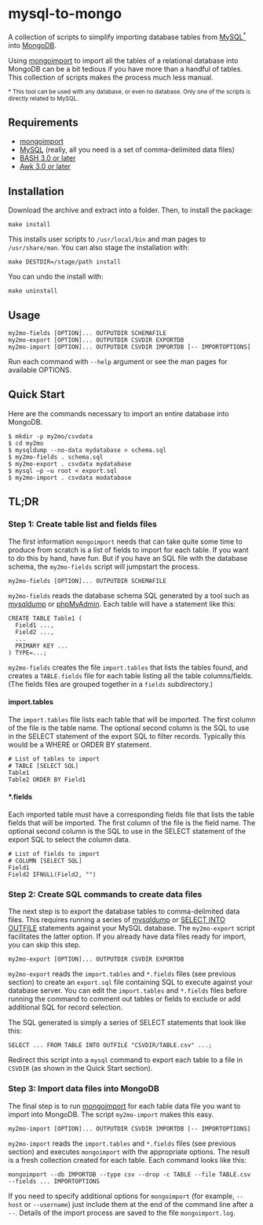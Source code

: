 # mysql-to-mongo

A collection of scripts to simplify importing database tables from
[MySQL<sup>*</sup>](http://www.mysql.com/) into [MongoDB](http://www.mongodb.org/).

Using [mongoimport](http://www.mongodb.org/display/DOCS/Import+Export+Tools) to import all
the tables of a relational database into MongoDB can be a bit tedious if you have more than a 
handful of tables. This collection of scripts makes the process much less manual.

<sub>* This tool can be used with any database, or even no database. 
Only one of the scripts is directly related to MySQL.</sub>


## Requirements

* [mongoimport](http://www.mongodb.org/display/DOCS/Import+Export+Tools)
* [MySQL](http://www.mysql.com/) (really, all you need is a set of comma-delimited data files)
* [BASH 3.0 or later](http://www.gnu.org/software/bash/)
* [Awk 3.0 or later](http://www.gnu.org/software/gawk/)


## Installation

Download the archive and extract into a folder. Then, to install the package:

	make install

This installs user scripts to `/usr/local/bin` and man pages to `/usr/share/man`. 
You can also stage the installation with:

	make DESTDIR=/stage/path install

You can undo the install with:

	make uninstall


## Usage

	my2mo-fields [OPTION]... OUTPUTDIR SCHEMAFILE
	my2mo-export [OPTION]... OUTPUTDIR CSVDIR EXPORTDB
	my2mo-import [OPTION]... OUTPUTDIR CSVDIR IMPORTDB [-- IMPORTOPTIONS]

Run each command with `--help` argument or see the man pages for available OPTIONS.


## Quick Start

Here are the commands necessary to import an entire database into MongoDB.

	$ mkdir -p my2mo/csvdata
	$ cd my2mo
	$ mysqldump --no-data mydatabase > schema.sql
	$ my2mo-fields . schema.sql
	$ my2mo-export . csvdata mydatabase
	$ mysql –p –u root < export.sql
	$ my2mo-import . csvdata modatabase


## TL;DR

### Step 1: Create table list and fields files

The first information `mongoimport` needs that can take quite some time to produce
from scratch is a list of fields to import for each table. If you want to do
this by hand, have fun. But if you have an SQL file with the database schema,
the `my2mo-fields` script will jumpstart the process.

	my2mo-fields [OPTION]... OUTPUTDIR SCHEMAFILE

`my2mo-fields` reads the database schema SQL generated by a tool such as 
[mysqldump](http://dev.mysql.com/doc/refman/5.5/en/mysqldump.html) 
or [phpMyAdmin](http://www.phpmyadmin.net/). Each table will have a statement like this:

	CREATE TABLE Table1 (
	  Field1 ...,
	  Field2 ...,
	  ...
	  PRIMARY KEY ...
	) TYPE=...;

`my2mo-fields` creates the file `import.tables` that lists the tables found, and creates a
`TABLE.fields` file for each table listing all the table columns/fields. (The fields files
are grouped together in a `fields` subdirectory.)

#### import.tables

The `import.tables` file lists each table that will be imported. 
The first column of the file is the table name.
The optional second column is the SQL to use in the SELECT statement of the export SQL
to filter records. Typically this would be a WHERE or ORDER BY statement.

	# List of tables to import
	# TABLE [SELECT SQL]
	Table1
	Table2 ORDER BY Field1

#### *.fields

Each imported table must have a corresponding fields file that lists the table fields 
that will be imported. The first column of the file is the field name.
The optional second column is the SQL to use in the SELECT statement of the export SQL
to select the column data.

	# List of fields to import
	# COLUMN [SELECT SQL]
	Field1
	Field2 IFNULL(Field2, "")

### Step 2: Create SQL commands to create data files

The next step is to export the database tables to comma-delimited data files. This requires
running a series of [mysqldump](http://dev.mysql.com/doc/refman/5.5/en/mysqldump.html) 
or [SELECT INTO OUTFILE](http://dev.mysql.com/doc/refman/5.5/en/select.html) 
statements against your MySQL database. The `my2mo-export` script facilitates the latter option.
If you already have data files ready for import, you can skip this step.

	my2mo-export [OPTION]... OUTPUTDIR CSVDIR EXPORTDB

`my2mo-export` reads the `import.tables` and `*.fields` files (see previous section) to create 
an `export.sql` file containing SQL to execute against your database server. 
You can edit the `import.tables` and `*.fields` files before running the command 
to comment out tables or fields to exclude or add additional SQL for record selection.

The SQL generated is simply a series of SELECT statements that look like this:

	SELECT ... FROM TABLE INTO OUTFILE "CSVDIR/TABLE.csv" ...;

Redirect this script into a `mysql` command to export each table to a file in `CSVDIR` 
(as shown in the Quick Start section).

### Step 3: Import data files into MongoDB

The final step is to run [mongoimport](http://www.mongodb.org/display/DOCS/Import+Export+Tools) for
each table data file you want to import into MongoDB. The script `my2mo-import` makes this easy.

	my2mo-import [OPTION]... OUTPUTDIR CSVDIR IMPORTDB [-- IMPORTOPTIONS]

`my2mo-import` reads the `import.tables` and `*.fields` files (see previous section) and executes
`mongoimport` with the appropriate options. The result is a fresh collection created for each table.
Each command looks like this: 

	mongoimport --db IMPORTDB --type csv --drop -c TABLE --file TABLE.csv --fields ... IMPORTOPTIONS

If you need to specify additional options for `mongoimport` (for example, `--host` or `--username`)
just include them at the end of the command line after a `--`.
Details of the import process are saved to the file `mongoimport.log`.

